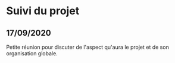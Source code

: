 # Suivi du projet

## 17/09/2020
Petite réunion pour discuter de l'aspect qu'aura le projet et de son organisation globale.
